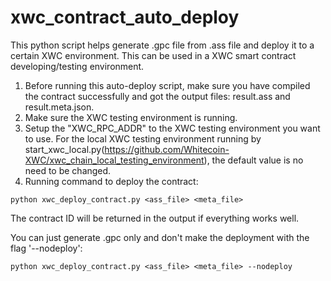 # xwc_contract_auto_deploy

This python script helps generate .gpc file from .ass file and deploy it to a certain XWC environment. This can be used in a XWC smart contract developing/testing environment.

1. Before running this auto-deploy script, make sure you have compiled the contract successfully and got the output files: result.ass and result.meta.json.
2. Make sure the XWC testing environment is running.  
3. Setup the "XWC_RPC_ADDR" to the XWC testing environment you want to use. For the local XWC testing environment running by start_xwc_local.py(https://github.com/Whitecoin-XWC/xwc_chain_local_testing_environment), the default value is no need to be changed.
4. Running command to deploy the contract:
```shell
python xwc_deploy_contract.py <ass_file> <meta_file>
```

  The contract ID will be returned in the output if everything works well.
  
  You can just generate .gpc only and don't make the deployment with the flag '--nodeploy':
  ```shell
  python xwc_deploy_contract.py <ass_file> <meta_file> --nodeploy
  ```
